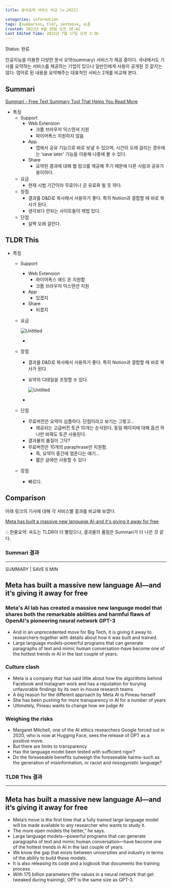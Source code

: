 ```yaml
---
title: 문서요약 서비스 비교 (v.2022)

categories: information
tags: [summaries, tldr, sentense, ai]
Created: 2022년 6월 19일 오전 10:42
Last Edited Time: 2022년 7월 17일 오전 3:36
---
```

Status: 완료

인공지능을 이용한 다양한 문서 요약(summary) 서비스가 제공 중이다. 국내에서도 기사를 요약하는 서비스를 제공하는 기업이 있으나 일반인에게 사용이 공개된 것 같지는 않다. 영어로 된 내용을 요약해주는 대표적인 서비스 2개를 비교해 본다.

## Summari

[Summari - Free Text Summary Tool That Helps You Read More](https://www.summari.com/)

- 특징
    - Support
        - Web Extension
            - 크롬 브라우저 익스텐셔 지원
            - 파이어폭스 지원하지 않음
        - App
            - 앱에서 공유 기능으로 바로 보낼 수 있으며, 시간이 오래 걸리는 경우에는  ‘save later’ 기능을 이용해 나중에 볼 수 있다.
        - Share
            - 요약된 결과에 대해 웹 링크를 제공해 주기 때문에 다른 사람과 공유가 용이하다.
    - 요금
        - 현재 시범 기간이라 무료이나 곧 유료화 될 듯 하다.
    - 장점
        - 결과를 D&D로 복사해서 사용하기 좋다. 특히 Notion과 결합할 때 바로 복사가 된다.
        - 생각보다 안되는 사이트들이 제법 있다.
    - 단점
        - 살짝 오래 걸린다.
        

## TLDR This

- 특징
    - Support
        - Web Extension
            - 파이어폭스 애드 온 지원함
            - 크롬 브라우저 익스텐션 지원
        - App
            - 있겠지
        - Share
            - 되겠지
    - 요금
        
        ![Untitled](%E1%84%86%E1%85%AE%E1%86%AB%E1%84%89%E1%85%A5%E1%84%8B%E1%85%AD%E1%84%8B%E1%85%A3%E1%86%A8%20%E1%84%89%E1%85%A5%E1%84%87%E1%85%B5%E1%84%89%E1%85%B3%20%E1%84%87%E1%85%B5%E1%84%80%E1%85%AD%20(v%202022)%20fec33b7e72a6490594b4f8a94f33a9b2/Untitled.png)
        
        - 
    - 장점
        - 결과를 D&D로 복사해서 사용하기 좋다. 특히 Notion과 결합할 때 바로 복사가 된다.
        - 요약의 디테일을 조정할 수 있다.
            
            ![Untitled](%E1%84%86%E1%85%AE%E1%86%AB%E1%84%89%E1%85%A5%E1%84%8B%E1%85%AD%E1%84%8B%E1%85%A3%E1%86%A8%20%E1%84%89%E1%85%A5%E1%84%87%E1%85%B5%E1%84%89%E1%85%B3%20%E1%84%87%E1%85%B5%E1%84%80%E1%85%AD%20(v%202022)%20fec33b7e72a6490594b4f8a94f33a9b2/Untitled%201.png)
            
        - 
    - 단점
        - 무료버전은 요약이 심플하다. 단점이라고 보기는 그렇고…
            - 제공되는 고급버전 토큰 10개는 순삭된다. 동일 페이지에 대해 옵션 하나만 바꿔도 토큰 사용된다.
        - 결과물의 품질이 그닥?
        - 무료버전은 10개의 paraphrase만 지원함.
            - 즉, 요약이 중간에 멈춘다는 얘기…
            - 짧은 글에만 사용할 수 있다
    - 장점
        - 빠르다.
        

## Comparison

아래 링크의 기사에 대해 각 서비스별 결과를 비교해 보겠다.

[Meta has built a massive new language AI-and it's giving it away for free](https://www.technologyreview.com/2022/05/03/1051691/meta-ai-large-language-model-gpt3-ethics-huggingface-transparency/)

<aside>
💡 한줄요약: 속도는 TLDR이 더 빨랐으나, 결과물의 품질은 Summari가 더 나은 것 같다.

</aside>

### Summari 결과

---

SUMMARY | SAVE 6 MIN

## Meta has built a massive new language AI—and it’s giving it away for free

### Meta's AI lab has created a massive new language model that shares both the remarkable abilities and harmful flaws of OpenAI's pioneering neural network GPT-3

- And in an unprecedented move for Big Tech, it is giving it away to researchers-together with details about how it was built and trained.
- Large language models-powerful programs that can generate paragraphs of text and mimic human conversation-have become one of the hottest trends in AI in the last couple of years.

### Culture clash

- Meta is a company that has said little about how the algorithms behind Facebook and Instagram work and has a reputation for burying unfavorable findings by its own in-house research teams
- A big reason for the different approach by Meta AI is Pineau herself
- She has been pushing for more transparency in AI for a number of years
- Ultimately, Pineau wants to change how we judge AI

### Weighing the risks

- Margaret Mitchell, one of the AI ethics researchers Google forced out in 2020, who is now at Hugging Face, sees the release of OPT as a positive move.
- But there are limits to transparency
- Has the language model been tested with sufficient rigor?
- Do the foreseeable benefits outweigh the foreseeable harms-such as the generation of misinformation, or racist and misogynistic language?

### TLDR This 결과

---

## **Meta has built a massive new language AI—and it’s giving it away for free**

- Meta’s move is the first time that a fully trained large language model will
be made available to any researcher who wants to study it.
- The more open models the better,” he says.
- Large language models—powerful programs that can generate paragraphs of text
and mimic human conversation—have become one of the hottest trends in AI in the last couple of years.
- We know the gap that exists between universities and industry in terms of the ability to build these models.
- It is also releasing its code and a logbook that documents the training process.
- With 175 billion parameters (the values in a neural network that get tweaked during training), OPT is the same size as GPT-3.